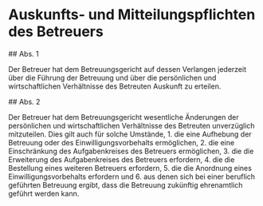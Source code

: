 # Auskunfts- und Mitteilungspflichten des Betreuers



\#\# Abs. 1

 Der Betreuer hat dem Betreuungsgericht auf dessen Verlangen jederzeit über die Führung der Betreuung und über die persönlichen und wirtschaftlichen Verhältnisse des Betreuten Auskunft zu erteilen.

\#\# Abs. 2

 Der Betreuer hat dem Betreuungsgericht wesentliche Änderungen der persönlichen und wirtschaftlichen Verhältnisse des Betreuten unverzüglich mitzuteilen. Dies gilt auch für solche Umstände,  1\.
 die eine Aufhebung der Betreuung oder des Einwilligungsvorbehalts ermöglichen,
 2\.
 die eine Einschränkung des Aufgabenkreises des Betreuers ermöglichen,
 3\.
 die die Erweiterung des Aufgabenkreises des Betreuers erfordern,
 4\.
 die die Bestellung eines weiteren Betreuers erfordern,
 5\.
 die die Anordnung eines Einwilligungsvorbehalts erfordern und
 6\.
 aus denen sich bei einer beruflich geführten Betreuung ergibt, dass die Betreuung zukünftig ehrenamtlich geführt werden kann.
 

